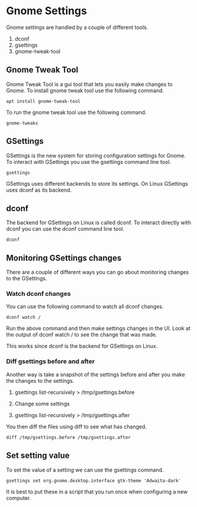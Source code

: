 # Gnome Settings
Gnome settings are handled by a couple of different tools.

1. dconf
2. gsettings
3. gnome-tweak-tool

## Gnome Tweak Tool
Gnome Tweak Tool is a gui tool that lets you easily make changes to
Gnome. To install gnome tweak tool use the following command.

    apt install gnome-tweak-tool

To run the gnome tweak tool use the following command.

    gnome-tweaks

## GSettings
GSettings is the new system for storing configuration settings for
Gnome. To interact with GSettings you use the gsettings command line
tool.

    gsettings

GSettings uses different backends to store its settings. On Linux
GSettings uses dconf as its backend.

## dconf
The backend for GSettings on Linux is called dconf. To interact
directly with dconf you can use the dconf command line tool.

    dconf

## Monitoring GSettings changes
There are a couple of different ways you can go about monitoring
changes to the GSettings.

### Watch dconf changes
You can use the following command to watch all dconf changes.

    dconf watch /

Run the above command and then make settings changes in the UI. Look
at the output of dconf watch / to see the change that was made.

This works since dconf is the backend for GSettings on Linux.

### Diff gsettings before and after
Another way is take a snapshot of the settings before and after you
make the changes to the settings.

1. gsettings list-recursively > /tmp/gsettings.before

2. Change some settings

2. gsettings list-recursively > /tmp/gsettings.after

You then diff the files using diff to see what has changed.

    diff /tmp/gsettings.before /tmp/gsettings.after

## Set setting value
To set the value of a setting we can use the gsettings command.

    gsettings set org.gnome.desktop.interface gtk-theme 'Adwaita-dark'

It is best to put these in a script that you run once when configuring
a new computer.
